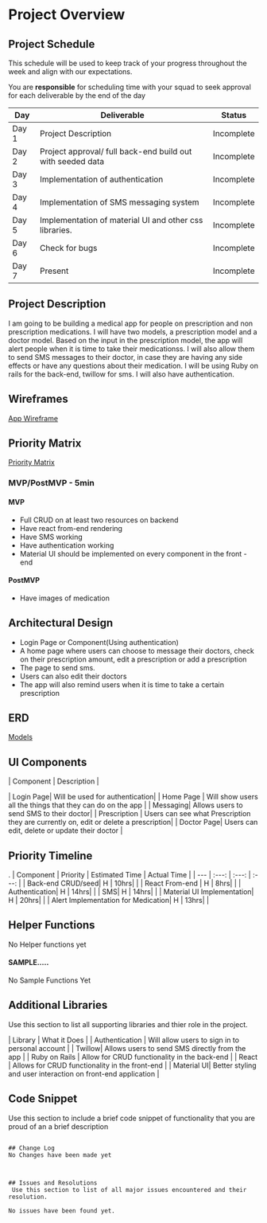 # Project Overview

## Project Schedule

This schedule will be used to keep track of your progress throughout the week and align with our expectations.  

You are **responsible** for scheduling time with your squad to seek approval for each deliverable by the end of the day

|  Day | Deliverable | Status
|---|---| ---|
|Day 1| Project Description | Incomplete
|Day 2| Project approval/ full back-end build out with seeded data| Incomplete
|Day 3| Implementation of authentication | Incomplete
|Day 4| Implementation of SMS messaging system | Incomplete
|Day 5| Implementation of material UI and other css libraries.  | Incomplete
|Day 6| Check for bugs| Incomplete
|Day 7| Present | Incomplete


## Project Description
I am going to be building a  medical app for people on prescription and non prescription medications. I will have two models, a prescription model and a doctor model. Based on the input in the prescription model, the app will alert people when it is time to take their medicationss. I will also allow them to send SMS messages to their doctor, in case they are having any side effects or have any questions about their medication. I will be using Ruby on rails for the back-end,  twillow for sms. I will also have authentication.


## Wireframes

[App Wireframe](https://www.draw.io/#G1oOX96HWUKa4-yVISFWN3hJmocKIIBeCQ)

## Priority Matrix

[Priority Matrix](https://www.draw.io/#G1FSRxbiwSg5KvTiYdFRm_2dZ319jOnoRU)


### MVP/PostMVP - 5min

#### MVP 

- Full CRUD on at least two resources on backend 
- Have react from-end rendering
- Have SMS working
- Have authentication working
- Material UI should be implemented on every component in the front -end

#### PostMVP 

- Have images of medication



## Architectural Design

- Login Page or Component(Using authentication)
- A home  page where users can choose to  message their doctors, check on their prescription amount, edit a prescription or      add a prescription
- The page to send sms.
- Users can also edit their doctors	
- The app will also remind users when it is time to take a certain prescription


## ERD

[Models](https://www.draw.io/#G1FSRxbiwSg5KvTiYdFRm_2dZ319jOnoRU)

## UI Components



| Component | Description | 

| Login Page| Will be used for authentication| 
| Home Page | Will show users all the things that they can do on the app | 
| Messaging| Allows users to send SMS to their doctor| 
| Prescription | Users can see what Prescription they are currently on, edit or delete a prescription| 
| Doctor Page| Users can edit, delete or update their doctor |



## Priority Timeline

.
| Component | Priority | Estimated Time | Actual Time |
| --- | :---: |  :---: | :---: |
| Back-end CRUD/seed| H | 10hrs| |
| React From-end | H | 8hrs| |
| Authentication| H | 14hrs|  | 
| SMS| H | 14hrs|  | 
| Material UI Implementation| H | 20hrs|  | 
| Alert Implementation for Medication| H | 13hrs|  | 


## Helper Functions
No Helper functions yet

#### SAMPLE.....
No Sample Functions Yet



## Additional Libraries
 Use this section to list all supporting libraries and thier role in the project. 
 

| Library | What it Does | 
| Authentication | Will allow users to sign in to personal account | 
| Twillow| Allows users to send SMS directly from the app | 
| Ruby on Rails | Allow for CRUD functionality in the back-end | 
| React | Allows for CRUD functionality in the front-end | 
| Material UI| Better styling and user interaction on front-end application | 



## Code Snippet

Use this section to include a brief code snippet of functionality that you are proud of an a brief description  


```

## Change Log
No Changes have been made yet 



## Issues and Resolutions
 Use this section to list of all major issues encountered and their resolution.

No issues have been found yet.
